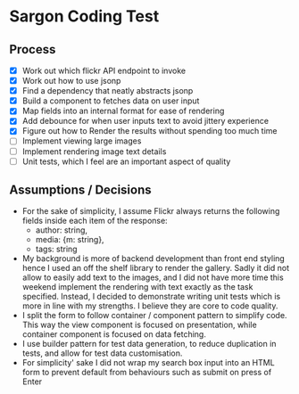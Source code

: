 # Sargon Coding Test

## Process

- [x] Work out which flickr API endpoint to invoke
- [x] Work out how to use jsonp
- [x] Find a dependency that neatly abstracts jsonp 
- [x] Build a component to fetches data on user input
- [x] Map fields into an internal format for ease of rendering
- [x] Add debounce for when user inputs text to avoid jittery experience 
- [x] Figure out how to Render the results without spending too much time
- [ ] Implement viewing large images
- [ ] Implement rendering image text details
- [ ] Unit tests, which I feel are an important aspect of quality

## Assumptions / Decisions
- For the sake of simplicity, I assume Flickr always returns the following fields inside each item of the response:
    - author: string,
    - media: {m: string},
    - tags: string
- My background is more of backend development than front end styling hence I used an off the shelf library to render the gallery. Sadly it did not allow to easily add text to the images, and I did not have more time this weekend implement the rendering with text exactly as the task specified. Instead, I decided to demonstrate writing unit tests which is more in line with my strengths. I believe they are core to code quality.
- I split the form to follow container / component pattern to simplify code. This way the view component is focused on presentation, while container component is focused on data fetching. 
- I use builder pattern for test data generation, to reduce duplication in tests, and allow for test data customisation.
- For simplicity' sake I did not wrap my search box input into an HTML form to prevent default from behaviours such as submit on press of Enter
